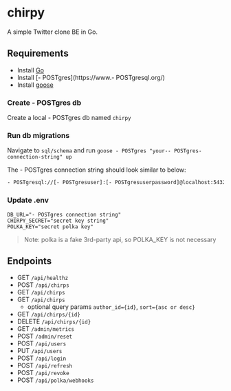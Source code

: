 # chirpy
A simple Twitter clone BE in Go.

## Requirements
- Install [Go](https://go.dev/doc/install)
- Install [- POSTgres](https://www.- POSTgresql.org/)
- Install [goose](https://github.com/pressly/goose)

### Create - POSTgres db
Create a local - POSTgres db named `chirpy`

### Run db migrations
Navigate to `sql/schema` and run `goose - POSTgres "your-- POSTgres-connection-string" up`

The - POSTgres connection string should look similar to below:
```bash
- POSTgresql://[- POSTgresuser]:[- POSTgresuserpassword]@localhost:5432/chirpy?sslmode=disable
```

### Update .env
```env
DB_URL="- POSTgres connection string"
CHIRPY_SECRET="secret key string"
POLKA_KEY="secret polka key"
```
> Note: polka is a fake 3rd-party api, so POLKA_KEY is not necessary

## Endpoints
- GET `/api/healthz`
- POST `/api/chirps`
- GET `/api/chirps`
- GET `/api/chirps`
    - optional query params `author_id={id}`, `sort={asc or desc}`
- GET `/api/chirps/{id}`
- DELETE `/api/chirps/{id}`
- GET `/admin/metrics`
- POST `/admin/reset`
- POST `/api/users`
- PUT `/api/users`
- POST `/api/login`
- POST `/api/refresh`
- POST `/api/revoke`
- POST `/api/polka/webhooks`